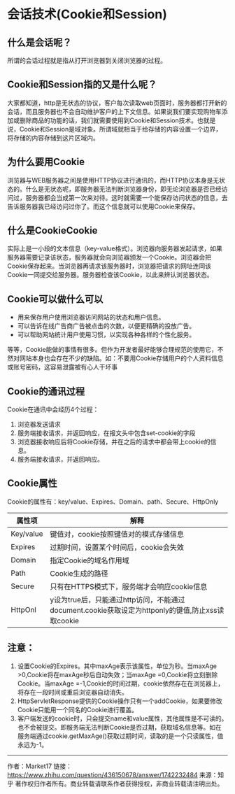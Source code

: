 # 会话技术(Cookie和Session)

## 什么是会话呢？
所谓的会话过程就是指从打开浏览器到关闭浏览器的过程。

## Cookie和Session指的又是什么呢？
大家都知道，http是无状态的协议，客户每次读取web页面时，服务器都打开新的会话，而且服务器也不会自动维护客户的上下文信息。如果说我们要实现购物车添加或删除商品的功能的话，我们就需要使用到Cookie和Session技术。也就是说，Cookie和Session是域对象。所谓域就相当于给存储的内容设置一个边界，将存储的内容存储到这片区域内。

## 为什么要用Cookie
浏览器与WEB服务器之间是使用HTTP协议进行通讯的，而HTTP协议本身是无状态的。什么是无状态呢，即服务器无法判断浏览器身份，即无论浏览器是否已经访问过，服务器都会当成第一次来对待。这时就需要一个能保存访问状态的信息，去告诉服务器我已经访问过你了。而这个信息就可以使用Cookie来保存。

## 什么是CookieCookie
实际上是一小段的文本信息（key-value格式）。浏览器向服务器发起请求，如果服务器需要记录该状态，服务器就会向浏览器颁发一个Cookie。浏览器会把Cookie保存起来。当浏览器再请求该服务器时，浏览器把请求的网址连同该Cookie一同提交给服务器。服务器检查该Cookie，以此来辨认浏览器状态。

## Cookie可以做什么可以
* 用来保存用户使用浏览器访问网站的状态和用户信息。
* 可以告诉在线广告商广告被点击的次数，以便更精确的投放广告。
* 可以帮助网站统计用户使用习惯，以实现各种各样的个性化服务。  

等等，Cookie能做的事情有很多。但作为开发者最好能够合理规范的使用它，不然对网站本身也会存在不少的缺陷。如：不要用Cookie存储用户的个人资料信息或账号密码，这容易泄露被有心人干坏事

## Cookie的通讯过程

Cookie在通讯中会经历4个过程：
1. 浏览器发送请求
2. 服务端接收请求，并返回响应，在报文头中包含set-cookie的字段
3. 浏览器接收响应后将Cookie存储，并在之后的请求中都会带上cookie的信息。
4. 服务端接收请求，并返回响应。

## Cookie属性
Cookie的属性有：key/value、Expires、Domain、path、Secure、HttpOnly

| 属性项 | 解释 |
| ---- | ---- |
| Key/value | 键值对，cookie按照键值对的模式存储信息|
|Expires|过期时间，设置某个时间后，cookie会失效|
|Domain|指定Cookie的域名作用域|
|Path|Cookie生成的路径|
|Secure|只有在HTTPS模式下，服务端才会响应cookie信息|
|HttpOnl|y设为true后，只能通过http访问，不能通过document.cookie获取设定为httponly的键值,防止xss读取cookie|



## 注意：
1. 设置Cookie的Expires。其中maxAge表示该属性，单位为秒。当maxAge >0,Cookie将在maxAge秒后自动失效；当maxAge =0,Cookie将立刻删除Cookie。当maxAge =-1,Cookie的时间过期，cookie依然存在在浏览器上，将存在一段时间或重启浏览器自动消失。
2. HttpServletResponse提供的Cookie操作只有一个addCookie，如果要修改Cookie只能用一个同名的Cookie进行覆盖。
3. 客户端发送的cookie时，只会提交name和value属性，其他属性是不可读的。也不会被提交。即服务端无法判断Cookie是否过期，获取域名信息等。如在服务端通过cookie.getMaxAge()获取过期时间，读取的是一个只读属性，值永远为-1。



----
作者：Market17
链接：https://www.zhihu.com/question/436150678/answer/1742232484
来源：知乎
著作权归作者所有。商业转载请联系作者获得授权，非商业转载请注明出处。